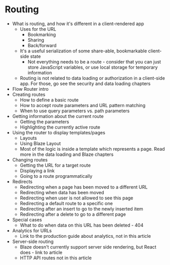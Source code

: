 # Routing

* What is routing, and how it's different in a client-rendered app
    * Uses for the URL
        * Bookmarking
        * Sharing
        * Back/forward
    * It's a useful serialization of some share-able, bookmarkable client-side state
        * Not everything needs to be a route - consider that you can just store JavaScript variables, or use local storage for temporary information
    * Routing is not related to data loading or authorization in a client-side app. For those, go see the security and data loading chapters
* Flow Router intro
* Creating routes
    * How to define a basic route
    * How to accept route parameters and URL pattern matching
    * When to use query parameters vs. path parameters
* Getting information about the current route
    * Getting the parameters
    * Highlighting the currently active route
* Using the router to display templates/pages
    * Layouts
    * Using Blaze Layout
    * Most of the logic is inside a template which represents a page. Read more in the data loading and Blaze chapters
* Changing routes
    * Getting the URL for a target route
    * Displaying a link
    * Going to a route programmatically
* Redirects
    * Redirecting when a page has been moved to a different URL
    * Redirecting when data has been moved
    * Redirecting when user is not allowed to see this page
    * Redirecting a default route to a specific one
    * Redirecting after an insert to go to the newly inserted item
    * Redirecting after a delete to go to a different page
* Special cases
    * What to do when data on this URL has been deleted - 404
* Analytics for URLs
    * Link to the production guide about analytics, not in this article
* Server-side routing
    * Blaze doesn't currently support server side rendering, but React does - link to article
    * HTTP API routes not in this article
